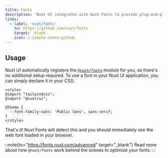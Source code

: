 ```yaml
---
title: Fonts
description: 'Nuxt UI integrates with Nuxt Fonts to provide plug-and-play font optimization.'
links:
  - label: 'nuxt/fonts'
    to: https://github.com/nuxt/fonts
    target: _blank
    icon: i-simple-icons-github
---
```


## Usage

Nuxt UI automatically registers the [`@nuxt/fonts`](https://github.com/nuxt/fonts) module for you, so there's no additional setup required. To use a font in your Nuxt UI application, you can simply declare it in your CSS:

```vue [app.vue]
<style>
@import "tailwindcss";
@import "@nuxt/ui";

@theme {
  --font-family-sans: 'Public Sans', sans-serif;
}
</style>
```

That's it! Nuxt Fonts will detect this and you should immediately see the web font loaded in your browser.

::note{to="https://fonts.nuxt.com/advanced" target="_blank"}
Read more about how `@nuxt/fonts` work behind the scenes to optimize your fonts.
::
